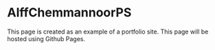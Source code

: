 # AlffChemmannoorPS
This page is created as an example of a portfolio site. This page will be hosted using Github Pages.
